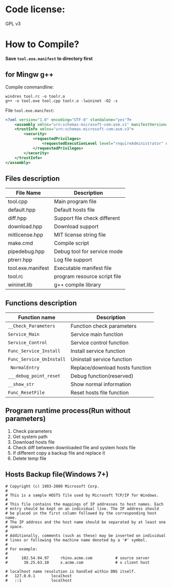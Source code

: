 # Code license:

GPL v3

# How to Compile?

**Save `tool.exe.manifest` to directory first**

## for Mingw g++

Compile commandline:

```
windres tool.rc -o toolr.o
g++ -o tool.exe tool.cpp toolr.o -lwininet -O2 -s
```

File `tool.exe.manifest`:

```xml
<?xml version="1.0" encoding="UTF-8" standalone="yes"?>
    <assembly xmlns="urn:schemas-microsoft-com:asm.v1" manifestVersion="1.0">
    <trustInfo xmlns="urn:schemas-microsoft-com:asm.v3">
        <security>
            <requestedPrivileges>
                <requestedExecutionLevel level="requireAdministrator" uiAccess="false"/>
            </requestedPrivileges>
        </security>
    </trustInfo>
</assembly>
```

## Files description

File Name | Description
----------|-------------
tool.cpp | Main program file
default.hpp | Default hosts file
diff.hpp | Support file check different
download.hpp | Download support
mitlicense.hpp | MIT license string file
make.cmd | Compile script
pipedebug.hpp | Debug tool for service mode
ptrerr.hpp | Log file support
tool.exe.manifest | Executable manifest file
tool.rc | program resource script file
wininet.lib | g++ compile library

## Functions description

Function name | Description
--------------|-------------
`__Check_Parameters` | Function check parameters
`Service_Main` | Service main function
`Service_Control` | Service control function
`Func_Service_Install` | Install service function
`Func_Service_UnInstall` | Uninstall service function
` NormalEntry` | Replace/download hosts function
`___debug_point_reset` | Debug function(reserved)
`__show_str` | Show normal information
`Func_ResetFile` | Reset hosts file function

## Program runtime process(Run without parameters)

1. Check parameters
2. Get system path
3. Download hosts file
4. Check diff between downloaded file and system hosts file
5. If different copy a backup file and replace it
6. Delete temp file


## Hosts Backup file(Windows 7+)

```
# Copyright (c) 1993-2009 Microsoft Corp.
#
# This is a sample HOSTS file used by Microsoft TCP/IP for Windows.
#
# This file contains the mappings of IP addresses to host names. Each
# entry should be kept on an individual line. The IP address should
# be placed in the first column followed by the corresponding host name.
# The IP address and the host name should be separated by at least one
# space.
#
# Additionally, comments (such as these) may be inserted on individual
# lines or following the machine name denoted by a '#' symbol.
#
# For example:
#
#      102.54.94.97     rhino.acme.com          # source server
#       38.25.63.10     x.acme.com              # x client host

# localhost name resolution is handled within DNS itself.
#	127.0.0.1       localhost
#	::1             localhost
```
